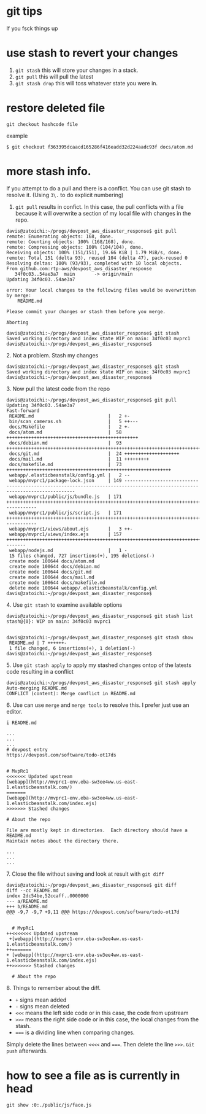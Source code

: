 # git tips

If you fsck things up

# use stash to revert your changes

1. `git stash` this will store your changes in a stack.
2. `git pull` this will pull the latest
3. `git stash drop` this will toss whatever state you were in.


# restore deleted file

```
git checkout hashcode file
```

example

```
$ git checkout f363395dcaacd165286f416eadd32d224aadc93f docs/atom.md
```


# more stash info.

If you attempt to do a pull and there is a conflict.  You can use
git stash to resolve it. (Using `3\.` to do explicit numbering)

1. `git pull` results in confict.  In this case, the pull conflicts with a file
because it will overwrite a section of my local file with changes in the repo.

```
davis@zatoichi:~/progs/devpost_aws_disaster_response$ git pull
remote: Enumerating objects: 168, done.
remote: Counting objects: 100% (168/168), done.
remote: Compressing objects: 100% (104/104), done.
Receiving objects: 100% (151/151), 19.66 KiB | 1.79 MiB/s, done.
remote: Total 151 (delta 93), reused 104 (delta 47), pack-reused 0
Resolving deltas: 100% (93/93), completed with 10 local objects.
From github.com:rtp-aws/devpost_aws_disaster_response
   34f0c03..54ae3a7  main       -> origin/main
Updating 34f0c03..54ae3a7

error: Your local changes to the following files would be overwritten by merge:
	README.md

Please commit your changes or stash them before you merge.

Aborting

davis@zatoichi:~/progs/devpost_aws_disaster_response$ git stash
Saved working directory and index state WIP on main: 34f0c03 mvprc1
davis@zatoichi:~/progs/devpost_aws_disaster_response$
```


2\. Not a problem. Stash my changes

```
davis@zatoichi:~/progs/devpost_aws_disaster_response$ git stash
Saved working directory and index state WIP on main: 34f0c03 mvprc1
davis@zatoichi:~/progs/devpost_aws_disaster_response$
```

3\.  Now pull the latest code from the repo

```
davis@zatoichi:~/progs/devpost_aws_disaster_response$ git pull
Updating 34f0c03..54ae3a7
Fast-forward
 README.md                           |   2 +-
 bin/scan_cameras.sh                 |   5 ++---
 docs/Makefile                       |   2 +-
 docs/atom.md                        |  58 ++++++++++++++++++++++++++++++++++++++++++++++++
 docs/debian.md                      |  93 ++++++++++++++++++++++++++++++++++++++++++++++++++++++++++++++++++++++++++++
 docs/git.md                         |  24 ++++++++++++++++++++
 docs/mail.md                        |  11 +++++++++
 docs/makefile.md                    |  73 ++++++++++++++++++++++++++++++++++++++++++++++++++++++++++++
 webapp/.elasticbeanstalk/config.yml |   2 --
 webapp/mvprc1/package-lock.json     | 149 --------------------------------------------------------------------------------------------------------------------------
 webapp/mvprc1/public/js/bundle.js   | 171 ++++++++++++++++++++++++++++++++++++++++++++++++++++++++++++++++++++++++++++++++++++++++++++++++++++++++++++++++++++++++++++++++------------
 webapp/mvprc1/public/js/script.js   | 171 ++++++++++++++++++++++++++++++++++++++++++++++++++++++++++++++++++++++++++++++++++++++++++++++++++++++++++++++++++++++++++++++++------------
 webapp/mvprc1/views/about.ejs       |   3 ++-
 webapp/mvprc1/views/index.ejs       | 157 ++++++++++++++++++++++++++++++++++++++++++++++++++++++++++++++++++++++++++++++++++++++++++++++++++++++++++++++++++++++++--------
 webapp/nodejs.md                    |   1 -
 15 files changed, 727 insertions(+), 195 deletions(-)
 create mode 100644 docs/atom.md
 create mode 100644 docs/debian.md
 create mode 100644 docs/git.md
 create mode 100644 docs/mail.md
 create mode 100644 docs/makefile.md
 delete mode 100644 webapp/.elasticbeanstalk/config.yml
davis@zatoichi:~/progs/devpost_aws_disaster_response$
```

4\.  Use `git stash` to examine available options

```
davis@zatoichi:~/progs/devpost_aws_disaster_response$ git stash list
stash@{0}: WIP on main: 34f0c03 mvprc1


davis@zatoichi:~/progs/devpost_aws_disaster_response$ git stash show
 README.md | 7 ++++++-
 1 file changed, 6 insertions(+), 1 deletion(-)
davis@zatoichi:~/progs/devpost_aws_disaster_response$
```

5\. Use `git stash apply` to apply my stashed changes ontop of the latests code resulting in a conflict

```
davis@zatoichi:~/progs/devpost_aws_disaster_response$ git stash apply
Auto-merging README.md
CONFLICT (content): Merge conflict in README.md
```

6\. Use can use `merge` and `merge tools` to resolve this.  I prefer just use an editor.

```
i README.md

...
...
...
# devpost entry
https://devpost.com/software/todo-ot17ds


# MvpRc1
<<<<<<< Updated upstream
[webapp](http://mvprc1-env.eba-sw3ee4ww.us-east-1.elasticbeanstalk.com/)
=======
[webapp](http://mvprc1-env.eba-sw3ee4ww.us-east-1.elasticbeanstalk.com/index.ejs)
>>>>>>> Stashed changes

# About the repo

File are mostly kept in directories.  Each directory should have a README.md
Maintain notes about the directory there.

...
...
...
```

7\. Close the file without saving and look at result with `git diff`

```
davis@zatoichi:~/progs/devpost_aws_disaster_response$ git diff
diff --cc README.md
index 2dc54be,52ccaff..0000000
--- a/README.md
+++ b/README.md
@@@ -9,7 -9,7 +9,11 @@@ https://devpost.com/software/todo-ot17d
  
  
  # MvpRc1
++<<<<<<< Updated upstream
 +[webapp](http://mvprc1-env.eba-sw3ee4ww.us-east-1.elasticbeanstalk.com/)
++=======
+ [webapp](http://mvprc1-env.eba-sw3ee4ww.us-east-1.elasticbeanstalk.com/index.ejs)
++>>>>>>> Stashed changes
  
  # About the repo
```


8\.  Things to remember about the diff.

* `+` signs mean added
* `-` signs mean deleted
* `<<<` means the left side code or in this case, the code from upstream
* `>>>` means the right side code or in this case, the local changes from the stash.
* `===` is a dividing line when comparing changes.

Simply delete the lines between `<<<<` and `===`.  Then delete the line `>>>`.  `Git push` afterwards.



# how to see a file as is currently in head

```
git show :0:./public/js/face.js
```


